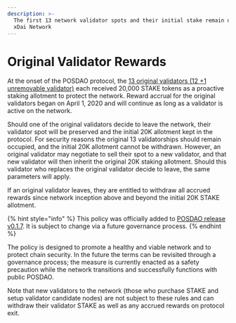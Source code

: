 ```yaml
---
description: >-
  The first 13 network validator spots and their initial stake remain on the
  xDai Network
---
```


# Original Validator Rewards

At the onset of the POSDAO protocol, the [13 original validators \(12 +1 unremovable validator\)](../../about-xdai/news-and-information/current-xdai-validators/) each received 20,000 STAKE tokens as a proactive staking allotment to protect the network. Reward accrual for the original validators began on April 1, 2020 and will continue as long as a validator is active on the network.

Should one of the original validators decide to leave the network, their validator spot will be preserved and the initial 20K allotment kept in the protocol. For security reasons the original 13 validatorships should remain occupied, and the initial 20K allotment cannot be withdrawn. However, an original validator may negotiate to sell their spot to a new validator, and that new validator will then inherit the original 20K staking allotment. Should this validator who replaces the original validator decide to leave, the same parameters will apply.

If an original validator leaves, they are entitled to withdraw all accrued rewards since network inception above and beyond the initial 20K STAKE allotment.

{% hint style="info" %}
This policy was officially added to  [POSDAO release v0.1.7](https://github.com/poanetwork/posdao-contracts/releases/tag/v0.1.7). It is subject to change via a future governance process.
{% endhint %}

The policy is designed to promote a healthy and viable network and to protect chain security. In the future the terms can be revisited through a governance process; the measure is currently enacted as a safety precaution while the network transitions and successfully functions with public POSDAO.

Note that new validators to the network \(those who purchase STAKE and setup validator candidate nodes\) are not subject to these rules and can withdraw their validator STAKE as well as any accrued rewards on protocol exit.

